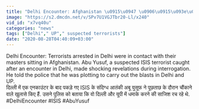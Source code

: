 ```yaml
---
title: "Delhi Encounter: Afghanistan \u0915\u0947 \u0906\u0915\u093e\u0913\u0902 \u0915\u0947 \u0938\u0902\u092a\u0930\u094d\u0915 \u092e\u0947\u0902 \u0925\u093e Delhi \u092e\u0947\u0902 \u0917\u093f\u0930\u092b\u094d\u0924\u093e\u0930 ISIS \u0906\u0924\u0902\u0915\u0940 \u0935\u0928\u0907\u0902\u0921\u093f\u092f\u093e \u0939\u093f\u0902\u0926\u0940"
image: "https://s2.dmcdn.net/v/SPv7U1VGJTbr20-Ll/x240"
vid_id: "x7vq40u"
categories: "news"
tags: ["Delhi"," UP"," suspected terrorists"]
date: "2020-08-28T04:40:09+03:00"
---
```

Delhi Encounter: Terrorists arrested in Delhi were in contact with their masters sitting in Afghanistan. Abu Yusuf, a suspected ISIS terrorist caught after an encounter in Delhi, made shocking revelations during interrogation. He told the police that he was plotting to carry out the blasts in Delhi and UP.    <br>दिल्ली में एक एनकाउंटर के बाद पकड़े गए ISIS के संदिग्ध आतंकी अबू युसूफ ने पूछताछ के दौरान चौंकाने वाले खुलासे किए हैं. उसने पुलिस को बताया कि वो दिल्ली और यूपी में धमाके करने की साजिश रच रहे थे.    <br>#DelhiEncounter #ISIS #AbuYusuf
